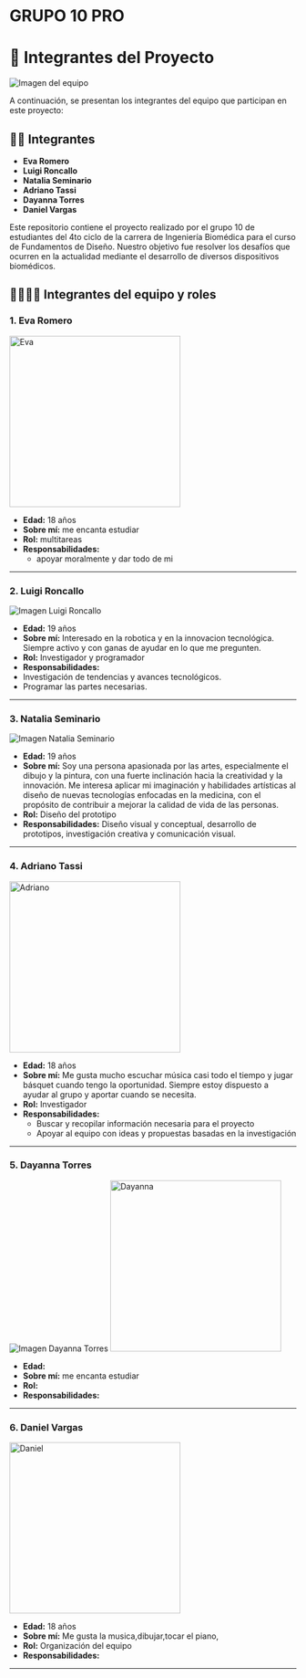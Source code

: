 # GRUPO 10 PRO

# 👥 Integrantes del Proyecto

![Imagen del equipo](https://drive.usercontent.google.com/download?id=1elax49W0AsjLPkniksLSgwfMxgxfFohe)  

A continuación, se presentan los integrantes del equipo que participan en este proyecto:

## 🧑‍💻 Integrantes

- **Eva Romero**  
- **Luigi Roncallo**  
- **Natalia Seminario**  
- **Adriano Tassi**  
- **Dayanna Torres**  
- **Daniel Vargas**  

Este repositorio contiene el proyecto realizado por el grupo 10 de estudiantes del 4to ciclo de la carrera de Ingeniería Biomédica para el curso de Fundamentos de Diseño. Nuestro objetivo fue resolver los desafíos que ocurren en la actualidad mediante el desarrollo de diversos dispositivos biomédicos.

## 🧑‍💻🧑‍💻 Integrantes del equipo y roles

### 1. Eva Romero

<img src="https://drive.usercontent.google.com/download?id=1bywC0-rUWYolZUu-x1n0q6He9eV-Uk6S" alt="Eva" width="300"/>

- **Edad:** 18 años  
- **Sobre mí:** me encanta estudiar 
- **Rol:** multitareas 
- **Responsabilidades:**  
  - apoyar moralmente y dar todo de mi

---

### 2. Luigi Roncallo

![Imagen Luigi Roncallo](https://drive.usercontent.google.com/download?id=1KCV8IhNZi4AgK9apUXNgs4soUSF3RTZD)

- **Edad:** 19 años 
- **Sobre mí:** Interesado en la robotica y en la innovacion tecnológica. Siempre activo y con ganas de ayudar en lo que me pregunten.
- **Rol:** Investigador y programador
- **Responsabilidades:**
- Investigación de tendencias y avances tecnológicos.
- Programar las partes necesarias.
---

### 3. Natalia Seminario

![Imagen Natalia Seminario](https://drive.usercontent.google.com/download?id=1Iddh968VPXK8bIJ_DKZBZo1ReH8q5s7x)

- **Edad:**  19 años
- **Sobre mí:** Soy una persona apasionada por las artes, especialmente el dibujo y la pintura, con una fuerte inclinación hacia la creatividad y la innovación. Me interesa aplicar mi imaginación y habilidades artísticas al diseño de nuevas tecnologías enfocadas en la medicina, con el propósito de contribuir a mejorar la calidad de vida de las personas.
- **Rol:**  Diseño del prototipo
- **Responsabilidades:** Diseño visual y conceptual, desarrollo de prototipos, investigación creativa y comunicación visual.   

---

### 4. Adriano Tassi

<img src="https://drive.usercontent.google.com/download?id=1g5GPsDdG1V8MH47N5mgkEePFXeOlYix3" alt="Adriano" width="300"/>

- **Edad:** 18 años  
- **Sobre mí:** Me gusta mucho escuchar música casi todo el tiempo y jugar básquet cuando tengo la oportunidad. Siempre estoy dispuesto a ayudar al grupo y aportar cuando se necesita.
- **Rol:**  Investigador 
- **Responsabilidades:**
  - Buscar y recopilar información necesaria para el proyecto
  - Apoyar al equipo con ideas y propuestas basadas en la investigación
---

### 5. Dayanna Torres

![Imagen Dayanna Torres](https://drive.usercontent.google.com/download?id=1mPOFpuNAiCng9hIzX147uTb17rAB2aLR) <img src="https://drive.usercontent.google.com/download?id=1mPOFpuNAiCng9hIzX147uTb17rAB2aLR" alt="Dayanna" width="300"/>

- **Edad:**   
- **Sobre mí:** me encanta estudiar
- **Rol:**  
- **Responsabilidades:**  


---

### 6. Daniel Vargas
<img src="https://drive.usercontent.google.com/download?id=1mHoZbLwFb_tb_c0BUj2As9zEX_eiQyje" alt="Daniel" width="300"/>



- **Edad:** 18 años
- **Sobre mí:** Me gusta la musica,dibujar,tocar el piano,
- **Rol:**  Organización del equipo
- **Responsabilidades:**  
  

---






